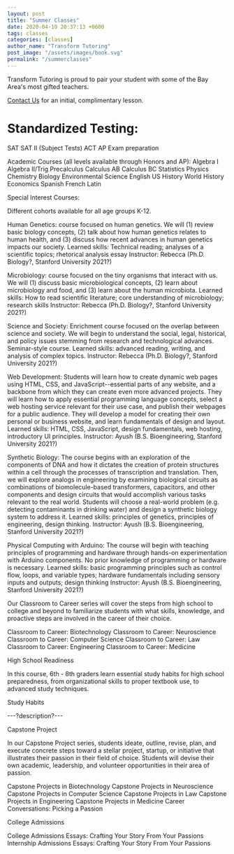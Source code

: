 ```yaml
---
layout: post
title: "Summer Classes"
date: 2020-04-19 20:37:13 +0600
tags: classes
categories: [classes]
author_name: "Transform Tutoring"
post_image: "/assets/images/book.svg"
permalink: "/summerclasses"
---
```



Transform Tutoring is proud to pair your student with some of the Bay Area's most gifted teachers. 

[Contact Us](/pages/contact) for an initial, complimentary lesson. 


# Standardized Testing: 

SAT
SAT II (Subject Tests)
ACT
AP Exam preparation

Academic Courses (all levels available through Honors and AP): 
Algebra I
Algebra II/Trig
Precalculus
Calculus AB
Calculus BC
Statistics
Physics
Chemistry
Biology
Environmental Science
English
US History
World History
Economics
Spanish
French
Latin

Special Interest Courses: 

Different cohorts available for all age groups K-12. 

Human Genetics: course focused on human genetics. We will (1) review basic biology concepts, (2) talk about how human genetics relates to human health, and (3) discuss how recent advances in human genetics impacts our society. Learned skills: Technical reading; analyses of a scientific topics; rhetorical analysis essay
Instructor: Rebecca (Ph.D. Biology?, Stanford University 2021?)


Microbiology: course focused on the tiny organisms that interact with us. We will (1) discuss basic microbiological concepts, (2) learn about microbiology and food, and (3) learn about the human microbiota. Learned skills: How to read scientific literature; core understanding of microbiology; research skills
Instructor: Rebecca (Ph.D. Biology?, Stanford University 2021?)

Science and Society: Enrichment course focused on the overlap between science and society. We will begin to understand the social, legal, historical, and policy issues stemming from research and technological advances. Seminar-style course. Learned skills: advanced reading, writing, and analysis of complex topics.
Instructor: Rebecca (Ph.D. Biology?, Stanford University 2021?)

Web Development: Students will learn how to create dynamic web pages using HTML, CSS, and JavaScript--essential parts of any website, and a backbone from which they can create even more advanced projects. They will learn how to apply essential programming language concepts, select a web hosting service relevant for their use case, and publish their webpages for a public audience. They will develop a model for creating their own personal or business website, and learn fundamentals of design and layout. Learned skills: HTML, CSS, JavaScript, design fundamentals, web hosting, introductory UI principles.
Instructor: Ayush (B.S. Bioengineering, Stanford University 2021?)

Synthetic Biology: The course begins with an exploration of the components of DNA and how it dictates the creation of protein structures within a cell through the processes of transcription and translation. Then, we will explore analogs in engineering by examining biological circuits as combinations of biomolecule-based transformers, capacitors, and other components and design circuits that would accomplish various tasks relevant to the real world. Students will choose a real-world problem (e.g. detecting contaminants in drinking water) and design a synthetic biology system to address it. Learned skills: principles of genetics, principles of engineering, design thinking. 
Instructor: Ayush (B.S. Bioengineering, Stanford University 2021?)

Physical Computing with Arduino: The course will begin with teaching principles of programming and hardware through hands-on experimentation with Arduino components. No prior knowledge of programming or hardware is necessary. Learned skills: basic programming principles such as control flow, loops, and variable types; hardware fundamentals including sensory inputs and outputs; design thinking
Instructor: Ayush (B.S. Bioengineering, Stanford University 2021?)


Our Classroom to Career series will cover the steps from high school to college and beyond to familiarize students with what skills, knowledge, and proactive steps are involved in the career of their choice. 

Classroom to Career: Biotechnology
Classroom to Career: Neuroscience
Classroom to Career: Computer Science 
Classroom to Career: Law
Classroom to Career: Engineering
Classroom to Career: Medicine 



High School Readiness 

In this course, 6th - 8th graders learn essential study habits for high school preparedness, from organizational skills to proper textbook use, to advanced study techniques.

Study Habits 

---?description?---


Capstone Project

In our Capstone Project series, students ideate, outline, revise, plan, and execute concrete steps toward a stellar project, startup, or initiative that illustrates their passion in their field of choice. Students will devise their own academic, leadership, and volunteer opportunities in their area of passion. 

Capstone Projects in Biotechnology
Capstone Projects in Neuroscience
Capstone Projects in Computer Science 
Capstone Projects in Law
Capstone Projects in Engineering
Capstone Projects in Medicine
Career Conversations: Picking a Passion


College Admissions  

College Admissions Essays: Crafting Your Story From Your Passions
Internship Admissions Essays: Crafting Your Story From Your Passions





